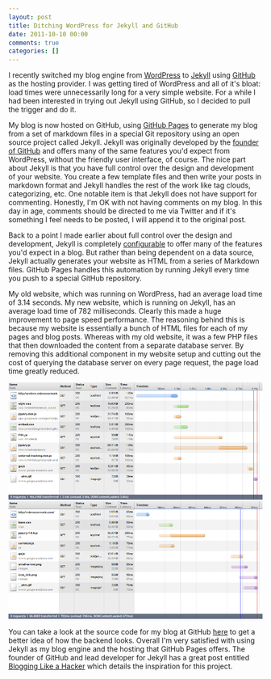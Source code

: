 ```yaml
---
layout: post
title: Ditching WordPress for Jekyll and GitHub
date: 2011-10-10 00:00
comments: true
categories: []
---
```

<p>I recently switched my blog engine from <a href="http://www.wordpress.org/" target="_blank">WordPress</a> to <a href="https://github.com/mojombo/jekyll" target="_blank">Jekyll</a> using <a href="https://github.com/" target="_blank">GitHub</a> as the hosting provider. I was getting tired of WordPress and all of it's bloat: load times were unnecessarily long for a very simple website. For a while I had been interested in trying out Jekyll using GitHub, so I decided to pull the trigger and do it.</p>

<p>My blog is now hosted on GitHub, using <a href="http://pages.github.com/" target="_blank">GitHub Pages</a> to generate my blog from a set of markdown files in a special Git repository using an open source project called Jekyll. Jekyll was originally developed by the <a href="http://tom.preston-werner.com/" target="_blank">founder of GitHub</a> and offers many of the same features you'd expect from WordPress, without the friendly user interface, of course. The nice part about Jekyll is that you have full control over the design and development of your website. You create a few template files and then write your posts in markdown format and Jekyll handles the rest of the work like tag clouds, categorizing, etc. One notable item is that Jekyll does not have support for commenting. Honestly, I'm OK with not having comments on my blog. In this day in age, comments should be directed to me via Twitter and if it's something I feel needs to be posted, I will append it to the original post.</p>

<p>Back to a point I made earlier about full control over the design and development, Jekyll is completely <a href="https://github.com/mojombo/jekyll/wiki/Configuration" target="_blank">configurable</a> to offer many of the features you'd expect in a blog. But rather than being dependent on a data source, Jekyll actually generates your website as HTML from a series of Markdown files. GitHub Pages handles this automation by running Jekyll every time you push to a special GitHub repository.</p>

<p>My old website, which was running on WordPress, had an average load time of 3.14 seconds. My new website, which is running on Jekyll, has an average load time of 782 milliseconds. Clearly this made a huge improvement to page speed performance. The reasoning behind this is because my website is essentially a bunch of HTML files for each of my pages and blog posts. Whereas with my old website, it was a few PHP files that then downloaded the content from a separate database server. By removing this additional component in my website setup and cutting out the cost of querying the database server on every page request, the page load time greatly reduced.</p>

<img src="/images/2012/05/old.png" />

<img src="/images/2012/05/new.png" />

<p>You can take a look at the source code for my blog at GitHub <a href="https://github.com/mbmccormick/mbmccormick.github.com" target="_blank">here</a> to get a better idea of how the backend looks. Overall I'm very satisfied with using Jekyll as my blog engine and the hosting that GitHub Pages offers. The founder of GitHub and lead developer for Jekyll has a great post entitled <a href="http://tom.preston-werner.com/2008/11/17/blogging-like-a-hacker.html" target="_blank">Blogging Like a Hacker</a> which details the inspiration for this project.</p>
